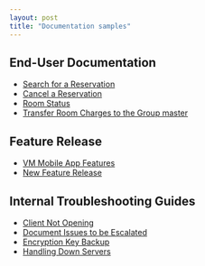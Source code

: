 ```yaml
---
layout: post
title: "Documentation samples"
---
```


## End-User Documentation

<ul>
  <li><a href="https://blake1ward.github.io/portfolio/search-res/" target="_blank">Search for a Reservation</a></li>
  <li><a href="https://blake1ward.github.io/portfolio/cancel-res/" target="_blank">Cancel a Reservation</a></li>
  <li><a href="https://blake1ward.github.io/portfolio/room-status/" target="_blank">Room Status</a></li>
  <li><a href="https://blake1ward.github.io/portfolio/transfer-charges/" target="_blank">Transfer Room Charges to the Group master</a></li>
</ul>

## Feature Release
<ul>
<li><a href="https://blake1ward.github.io/portfolio/mobile-app/" target="_blank">VM Mobile App Features</a></li>
<li><a href="https://blake1ward.github.io/portfolio/new-release/" target="_blank">New Feature Release</a></li>  
  </ul>

## Internal Troubleshooting Guides
<ul>
<li><a href="https://blake1ward.github.io/portfolio/client-not-opening/" target="_blank">Client Not Opening</a></li>
<li><a href="https://blake1ward.github.io/portfolio/doc-issues/" target="_blank">Document Issues to be Escalated</a></li>
<li><a href="https://blake1ward.github.io/portfolio/encryption-key/" target="_blank">Encryption Key Backup</a></li>
<li><a href="https://blake1ward.github.io/portfolio/down-servers/" target="_blank">Handling Down Servers</a></li>
  </ul>
